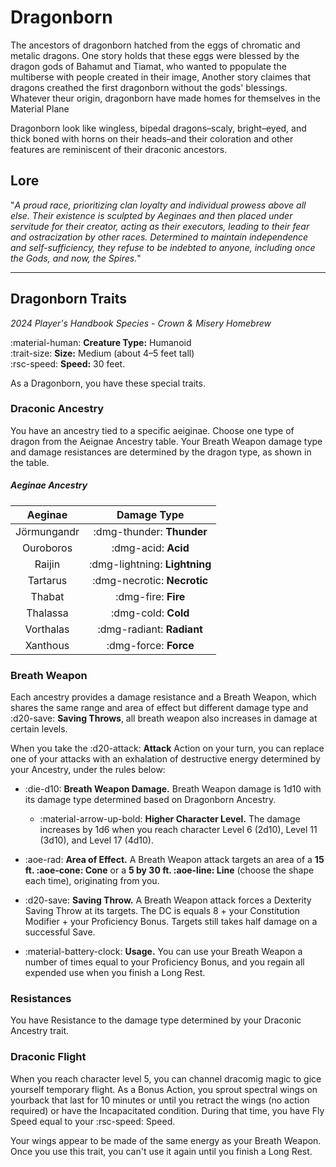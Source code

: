 # Dragonborn

The ancestors of dragonborn hatched from the eggs of chromatic and metalic dragons. One story holds that these eggs were blessed by the dragon gods of Bahamut and Tiamat, who wanted to ppopulate the multiberse with people created in their image, Another story claimes that dragons creathed the first dragonborn without the gods' blessings. Whatever theur origin, dragonborn have made homes for themselves in the Material Plane

Dragonborn look like wingless, bipedal dragons–scaly, bright–eyed, and thick boned with horns on their heads–and their coloration and other features are reminiscent of their draconic ancestors.

## Lore

"*A proud race, prioritizing clan loyalty and individual prowess above all else. Their existence is sculpted by Aeginaes and then placed under servitude for their creator, acting as their executors, leading to their fear and ostracization by other races. Determined to maintain independence and self-sufficiency, they refuse to be indebted to anyone, including once the Gods, and now, the Spires.*"

---

## Dragonborn Traits

*2024 Player's Handbook Species - Crown & Misery Homebrew*

:material-human: **Creature Type:** Humanoid  
:trait-size: **Size:** Medium (about 4–5 feet tall)  
:rsc-speed: **Speed:** 30 feet.

As a Dragonborn, you have these special traits.

### Draconic Ancestry

You have an ancestry tied to a specific aeiginae. Choose one type of dragon from the Aeignae Ancestry table. Your Breath Weapon damage type and damage resistances are determined by the dragon type, as shown in the table.

##### Aeginae Ancestry

| Aeginae | Damage Type |
|:-:|:-:|
| Jörmungandr | :dmg-thunder: **Thunder** |
| Ouroboros | :dmg-acid: **Acid** |
| Raijin | :dmg-lightning: **Lightning** |
| Tartarus | :dmg-necrotic: **Necrotic** |
| Thabat | :dmg-fire: **Fire** |
| Thalassa | :dmg-cold: **Cold** |
| Vorthalas | :dmg-radiant: **Radiant** |
| Xanthous | :dmg-force: **Force** |

### Breath Weapon 

Each ancestry provides a damage resistance and a Breath Weapon, which shares the same range and area of effect but different damage type and :d20-save: **Saving Throws**, all breath weapon also increases in damage at certain levels.

When you take the :d20-attack: **Attack** Action on your turn, you can replace one of your attacks with an exhalation of destructive energy determined by your Ancestry, under the rules below:

- :die-d10: **Breath Weapon Damage.** Breath Weapon damage is 1d10 with its damage type determined based on Dragonborn Ancestry.
    - :material-arrow-up-bold: **Higher Character Level.** The damage increases by 1d6 when you reach character Level 6 (2d10), Level 11 (3d10), and Level 17 (4d10). 

- :aoe-rad: **Area of Effect.** A Breath Weapon attack targets an area of a **15 ft. :aoe-cone: Cone** or a **5 by 30 ft. :aoe-line: Line** (choose the shape each time), originating from you. 

- :d20-save: **Saving Throw.** A Breath Weapon attack forces a Dexterity Saving Throw at its targets. The DC is equals 8 + your Constitution Modifier + your Proficiency Bonus. Targets still takes half damage on a successful Save.

- :material-battery-clock: **Usage.** You can use your Breath Weapon a number of times equal to your Proficiency Bonus, and you regain all expended use when you finish a Long Rest.

### Resistances

You have Resistance to the damage type determined by your Draconic Ancestry trait.

### Draconic Flight

When you reach character level 5, you can channel dracomig magic to gice yourself temporary flight. As a Bonus Action, you sprout spectral wings on yourback that last for 10 minutes or until you retract the wings (no action required) or have the Incapacitated condition. During that time, you have Fly Speed equal to your :rsc-speed: Speed.

Your wings appear to be made of the same energy as your Breath Weapon. Once you use this trait, you can't use it again until you finish a Long Rest.
